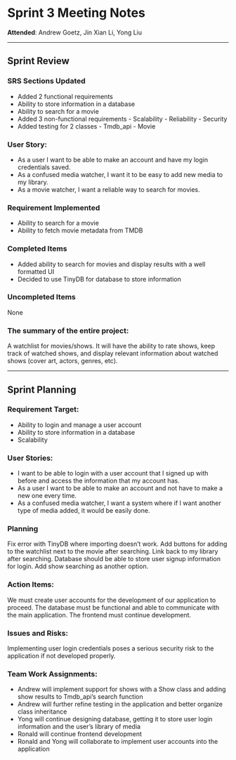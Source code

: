 # Sprint 3 Meeting Notes

**Attended**: Andrew Goetz, Jin Xian Li, Yong Liu

***

## Sprint Review

### SRS Sections Updated

- Added 2 functional requirements
- Ability to store information in a database
- Ability to search for a movie
- Added 3 non-functional requirements
		- Scalability
		- Reliability
		- Security
- Added testing for 2 classes
		- Tmdb_api
		- Movie
 
###  User Story:

- As a user I want to be able to make an account and have my login credentials saved.
- As a confused media watcher, I want it to be easy to add new media to my library.
- As a movie watcher, I want a reliable way to search for movies.

### Requirement Implemented

- Ability to search for a movie
- Ability to fetch movie metadata from TMDB

### Completed Items

- Added ability to search for movies and display results with a well formatted UI
- Decided to use TinyDB for database to store information

### Uncompleted Items

None

### The summary of the entire project:

A watchlist for movies/shows. It will have the ability to rate shows, keep track of watched shows, and display relevant information about watched shows (cover art, actors, genres, etc).

***

## Sprint Planning

### Requirement Target:

- Ability to login and manage a user account
- Ability to store information in a database
- Scalability

### User Stories:

- I want to be able to login with a user account that I signed up with before and access the information that my account has.
- As a user I want to be able to make an account and not have to make a new one every time.
- As a confused media watcher, I want a system where if I want another type of media added, it would be easily done. 

### Planning

Fix error with TinyDB where importing doesn’t work. Add buttons for adding to the watchlist next to the movie after searching. Link back to my library after searching. Database should be able to store user signup information for login. Add show searching as another option.

### Action Items:

We must create user accounts for the development of our application to proceed.  The database must be functional and able to communicate with the main application.  The frontend must continue development.

### Issues and Risks:

Implementing user login credentials poses a serious security risk to the application if not developed properly.

### Team Work Assignments:

- Andrew will implement support for shows with a Show class and adding show results to Tmdb_api’s search function
- Andrew will further refine testing in the application and better organize class inheritance
- Yong will continue designing database, getting it to store user login information and the user’s library of media
- Ronald will continue frontend development
- Ronald and Yong will collaborate to implement user accounts into the application
